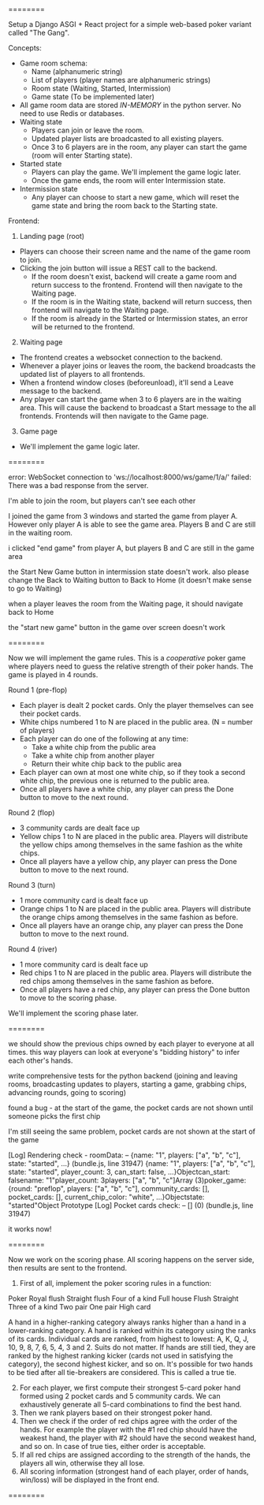 
========

Setup a Django ASGI + React project for a simple web-based poker variant called "The Gang".

Concepts:

- Game room schema:
  - Name (alphanumeric string)
  - List of players (player names are alphanumeric strings)
  - Room state (Waiting, Started, Intermission)
  - Game state (To be implemented later)
- All game room data are stored *IN-MEMORY* in the python server. No need to use Redis or databases.
- Waiting state
  - Players can join or leave the room.
  - Updated player lists are broadcasted to all existing players.
  - Once 3 to 6 players are in the room, any player can start the game (room will enter Starting state).
- Started state
  - Players can play the game. We'll implement the game logic later.
  - Once the game ends, the room will enter Intermission state.
- Intermission state
  - Any player can choose to start a new game, which will reset the game state and bring the room back to the Starting state.

Frontend:

1. Landing page (root)

- Players can choose their screen name and the name of the game room to join.
- Clicking the join button will issue a REST call to the backend.
  - If the room doesn't exist, backend will create a game room and return success to the frontend. Frontend will then navigate to the Waiting page.
  - If the room is in the Waiting state, backend will return success, then frontend will navigate to the Waiting page.
  - If the room is already in the Started or Intermission states, an error will be returned to the frontend.

2. Waiting page

- The frontend creates a websocket connection to the backend.
- Whenever a player joins or leaves the room, the backend broadcasts the updated list of players to all frontends.
- When a frontend window closes (beforeunload), it'll send a Leave message to the backend.
- Any player can start the game when 3 to 6 players are in the waiting area. This will cause the backend to broadcast a Start message to the all frontends. Frontends will then navigate to the Game page.

3. Game page

- We'll implement the game logic later.

========

error: WebSocket connection to 'ws://localhost:8000/ws/game/1/a/' failed: There was a bad response from the server.

I'm able to join the room, but players can't see each other

I joined the game from 3 windows and started the game from player A. However only player A is able to see the game area. Players B and C are still in the waiting room.

i clicked "end game" from player A, but players B and C are still in the game area

the Start New Game button in intermission state doesn't work. also please change the Back to Waiting button to Back to Home (it doesn't make sense to go to Waiting)

when a player leaves the room from the Waiting page, it should navigate back to Home

the "start new game" button in the game over screen doesn't work

========

Now we will implement the game rules. This is a *cooperative* poker game where players need to guess the relative strength of their poker hands. The game is played in 4 rounds.

Round 1 (pre-flop)
- Each player is dealt 2 pocket cards. Only the player themselves can see their pocket cards.
- White chips numbered 1 to N are placed in the public area. (N = number of players)
- Each player can do one of the following at any time:
  - Take a white chip from the public area
  - Take a white chip from another player
  - Return their white chip back to the public area
- Each player can own at most one white chip, so if they took a second white chip, the previous one is returned to the public area.
- Once all players have a white chip, any player can press the Done button to move to the next round.

Round 2 (flop)
- 3 community cards are dealt face up
- Yellow chips 1 to N are placed in the public area. Players will distribute the yellow chips among themselves in the same fashion as the white chips.
- Once all players have a yellow chip, any player can press the Done button to move to the next round.

Round 3 (turn)
- 1 more community card is dealt face up
- Orange chips 1 to N are placed in the public area. Players will distribute the orange chips among themselves in the same fashion as before.
- Once all players have an orange chip, any player can press the Done button to move to the next round.

Round 4 (river)
- 1 more community card is dealt face up
- Red chips 1 to N are placed in the public area. Players will distribute the red chips among themselves in the same fashion as before.
- Once all players have a red chip, any player can press the Done button to move to the scoring phase.

We'll implement the scoring phase later.

========

we should show the previous chips owned by each player to everyone at all times. this way players can look at everyone's "bidding history" to infer each other's hands.

write comprehensive tests for the python backend (joining and leaving rooms, broadcasting updates to players, starting a game, grabbing chips, advancing rounds, going to scoring)

found a bug - at the start of the game, the pocket cards are not shown until someone picks the first chip

I'm still seeing the same problem, pocket cards are not shown at the start of the game

[Log] Rendering check - roomData: – {name: "1", players: ["a", "b", "c"], state: "started", …} (bundle.js, line 31947)
  {name: "1", players: ["a", "b", "c"], state: "started", player_count: 3, can_start: false, …}Objectcan_start: falsename: "1"player_count: 3players: ["a", "b", "c"]Array (3)poker_game: {round:
  "preflop", players: ["a", "b", "c"], community_cards: [], pocket_cards: [], current_chip_color: "white", …}Objectstate: "started"Object Prototype
  [Log] Pocket cards check: – [] (0) (bundle.js, line 31947)

it works now!

========

Now we work on the scoring phase. All scoring happens on the server side, then results are sent to the frontend.

1. First of all, implement the poker scoring rules in a function:

Poker
Royal flush
Straight flush
Four of a kind
Full house
Flush
Straight
Three of a kind
Two pair
One pair
High card

A hand in a higher-ranking category always ranks higher than a hand in a lower-ranking category.
A hand is ranked within its category using the ranks of its cards. Individual cards are ranked, from highest to lowest: A, K, Q, J, 10, 9, 8, 7, 6, 5, 4, 3 and 2.
Suits do not matter.
If hands are still tied, they are ranked by the highest ranking kicker (cards not used in satisfying the category), the second highest kicker, and so on.
It's possible for two hands to be tied after all tie-breakers are considered. This is called a true tie.

2. For each player, we first compute their strongest 5-card poker hand formed using 2 pocket cards and 5 community cards. We can exhaustively generate all 5-card combinations to find the best hand.
3. Then we rank players based on their strongest poker hand.
4. Then we check if the order of red chips agree with the order of the hands. For example the player with the #1 red chip should have the weakest hand, the player with #2 should have the second weakest hand, and so on. In case of true ties, either order is acceptable.
5. If all red chips are assigned according to the strength of the hands, the players all win, otherwise they all lose.
6. All scoring information (strongest hand of each player, order of hands, win/loss) will be displayed in the front end.

========
